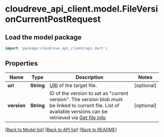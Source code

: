 # cloudreve_api_client.model.FileVersionCurrentPostRequest

## Load the model package
```dart
import 'package:cloudreve_api_client/api.dart';
```

## Properties
Name | Type | Description | Notes
------------ | ------------- | ------------- | -------------
**uri** | **String** | [URI](https://docs.cloudreve.org/api/file-uri) of the target file. | [optional] 
**version** | **String** | ID of the version to set as \"current version\". The version blob must be linked to current file. List of available versions can be retrieved via [Get file info](./get-file-info-306769225e0) | [optional] 

[[Back to Model list]](../README.md#documentation-for-models) [[Back to API list]](../README.md#documentation-for-api-endpoints) [[Back to README]](../README.md)


